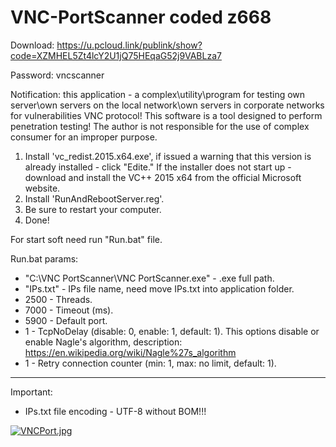 # VNC-PortScanner coded z668

Download: https://u.pcloud.link/publink/show?code=XZMHEL5Zt4lcY2U1jQ75HEqaG52j9VABLza7

Password: vncscanner

Notification: this application - a complex\utility\program for testing own server\own servers on the local network\own servers in corporate networks 
for vulnerabilities VNC protocol! This software is a tool designed to perform penetration testing!
The author is not responsible for the use of complex consumer for an improper purpose.

1) Install 'vc_redist.2015.x64.exe', if issued a warning that this version is already installed - click "Edite."
   If the installer does not start up - download and install the VC++ 2015 x64 from the official Microsoft website.
2) Install 'RunAndRebootServer.reg'.
3) Be sure to restart your computer.
4) Done!


For start soft need run "Run.bat" file.

Run.bat params:
* "C:\VNC PortScanner\VNC PortScanner.exe" - .exe full path.
* "IPs.txt" - IPs file name, need move IPs.txt into application folder.
* 2500 - Threads.
* 7000 - Timeout (ms).
* 5900 - Default port.
* 1 - TcpNoDelay (disable: 0, enable: 1, default: 1). This options disable or enable Nagle's algorithm, description: https://en.wikipedia.org/wiki/Nagle%27s_algorithm
* 1 - Retry connection counter (min: 1, max: no limit, default: 1).

----------------------------------------------
Important:

* IPs.txt file encoding - UTF-8 without BOM!!!




<a href="https://radikal.host/i/2LOaPQ"><img src="https://e.radikal.host/2025/02/10/VNCPort.jpg" alt="VNCPort.jpg" border="0"></a>
